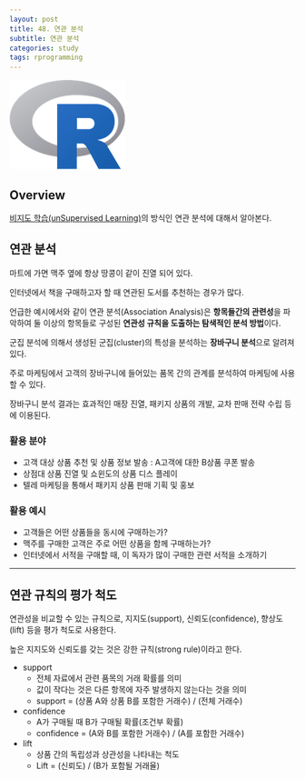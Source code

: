 ```yaml
---
layout: post
title: 48. 연관 분석
subtitle: 연관 분석
categories: study
tags: rprogramming
---
```


![r](/assets/img/logo/r-logo.png)

## Overview

[비지도 학습(unSupervised Learning)](https://rap0d.github.io/study/2019/11/15/r_046_unsupervised01/)의 방식인 연관 분석에 대해서 알아본다.

## 연관 분석

마트에 가면 맥주 옆에 항상 땅콩이 같이 진열 되어 있다.

인터넷에서 책을 구매하고자 할 때 연관된 도서를 추천하는 경우가 많다.

언급한 예시에서와 같이 연관 분석(Association Analysis)은 **항목들간의 관련성**을 파악하여 둘 이상의 항목들로 구성된 **연관성 규칙을 도출하는 탐색적인 분석 방법**이다.

군집 분석에 의해서 생성된 군집(cluster)의 특성을 분석하는 **장바구니 분석**으로 알려져 있다.

주로 마케팅에서 고객의 장바구니에 들어있는 품목 간의 관계를 분석하여 마케팅에 사용할 수 있다.

장바구니 분석 결과는 효과적인 매장 진열, 패키지 상품의 개발, 교차 판매 전략 수립 등에 이용된다.

### 활용 분야

- 고객 대상 상품 추천 및 상품 정보 발송 : A고객에 대한 B상품 쿠폰 발송
- 상점대 상품 진열 및 쇼윈도의 상품 디스 플레이
- 텔레 마케팅을 통해서 패키지 상품 판매 기획 및 홍보

### 활용 예시

- 고객들은 어떤 상품들을 동시에 구매하는가?
- 맥주를 구매한 고객은 주로 어떤 상품을 함께 구매하는가?
- 인터넷에서 서적을 구매할 때, 이 독자가 많이 구매한 관련 서적을 소개하기

***

## 연관 규칙의 평가 척도

연관성을 비교할 수 있는 규칙으로, 지지도(support), 신뢰도(confidence), 향상도(lift) 등을 평가 척도로 사용한다.

높은 지지도와 신뢰도를 갖는 것은 강한 규칙(strong rule)이라고 한다.

- support
  - 전체 자료에서 관련 품목의 거래 확률를 의미
  - 값이 작다는 것은 다른 항목에 자주 발생하지 않는다는 것을 의미
  - support = (상품 A와 상품 B를 포함한 거래수) / (전체 거래수)
- confidence
  - A가 구매될 때 B가 구매될 확률(조건부 확률)
  - confidence = (A와 B를 포함한 거래수) / (A를 포함한 거래수)
- lift
  - 상품 간의 독립성과 상관성을 나타내는 척도 
  - Lift = (신뢰도) / (B가 포함될 거래율)
